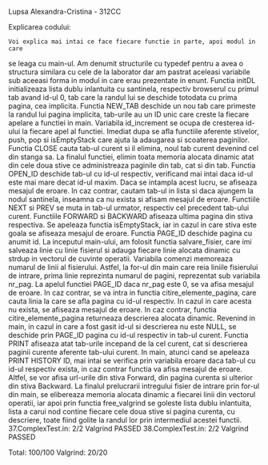 Lupsa Alexandra-Cristina - 312CC

Explicarea codului:

	Voi explica mai intai ce face fiecare functie in parte, apoi modul in care
se leaga cu main-ul. Am denumit structurile cu typedef pentru a avea o structura
similara cu cele de la laborator dar am pastrat aceleasi variabile sub aceeasi
forma in modul in care erau prezentate in enunt.
	Functia initDL initializeaza lista dublu inlantuita cu santinela, respectiv
browserul cu primul tab avand id-ul 0, tab care la randul lui se deschide
totodata cu prima pagina, cea implicita.
	Functia NEW_TAB deschide un nou tab care primeste la randul lui pagina
implicita, tab-urile au un ID unic care creste la fiecare apelare a functiei in
main. Variabila id_increment se ocupa de cresterea id-ului la fiecare apel al
functiei.
	Imediat dupa se afla functiile aferente stivelor, push, pop si isEmptyStack
care ajuta la adaugarea si scoaterea paginilor.
	Functia CLOSE cauta tab-ul curent si il elimina, noul tab curent devenind
cel din stanga sa. La finalul functiei, elimin toata memoria alocata dinamic
atat din cele doua stive ce administreaza paginile din tab, cat si din tab.
	Functia OPEN_ID deschide tab-ul cu id-ul respectiv, verificand mai intai
daca id-ul este mai mare decat id-ul maxim. Daca se intampla acest lucru, se
afiseaza mesajul de eroare. In caz contrar, cautam tab-ul in lista si daca
ajungem la nodul santinela, inseamna ca nu exista si afisam mesajul de eroare.
	Functiile NEXT si PREV se muta in tab-ul urmator, respectiv cel precedent
tab-ului curent.
	Functiile FORWARD si BACKWARD afiseaza ultima pagina din stiva respectiva.
Se apeleaza functia isEmptyStack, iar in cazul in care stiva este goala se
afiseaza mesajul de eroare.
	Functia PAGE_ID deschide pagina cu anumit id. La inceputul main-ului, am
folosit functia salvare_fisier, care imi salveaza linie cu linie fisierul si
adauga fiecare linie alocata dinamic cu strdup in vectorul de cuvinte operatii.
Variabila comenzi memoreaza numarul de linii al fisierului. Astfel, la
for-ul din main care reia liniile fisierului de intrare, prima linie reprezinta
numarul de pagini, reprezentat sub variabila nr_pag. La apelul functiei PAGE_ID
daca nr_pag este 0, se va afisa mesajul de eroare. In caz contrar, se va intra
in functia citire_elemente_pagina, care cauta linia la care se afla pagina cu
id-ul respectiv. In cazul in care acesta nu exista, se afiseaza mesajul de
eroare. In caz contrar, functia citire_elemente_pagina returneaza descrierea
alocata dinamic. Revenind in main, in cazul in care a fost gasit id-ul si
descrierea nu este NULL, se deschide prin PAGE_ID pagina cu id-ul respectiv in
tab-ul curent.
	Functia PRINT afiseaza atat tab-urile incepand de la cel curent, cat si
descrierea paginii curente aferente tab-ului curent.
	In main, atunci cand se apeleaza PRINT HISTORY ID, mai intai se verifica
prin variabila eroare daca tab-ul cu id-ul respectiv exista, in caz contrar
functia va afisa mesajul de eroare. Altfel, se vor afisa url-urile din stiva
Forward, din pagina curenta si ulterior din stiva Backward.
	La finalul prelucrarii intregului fisier de intrare prin for-ul din main,
se elibereaza memoria alocata dinamic a fiecarei linii din vectorul operatii,
iar apoi prin functia free_valgrind se goleste lista dublu inlantuita, lista a
carui nod contine fiecare cele doua stive si pagina curenta, cu descriere, toate
fiind golite la randul lor prin intermediul acestei functii.
37.ComplexTest.in: 2/2
  Valgrind PASSED
38.ComplexTest.in: 2/2
  Valgrind PASSED

Total: 100/100
Valgrind: 20/20
